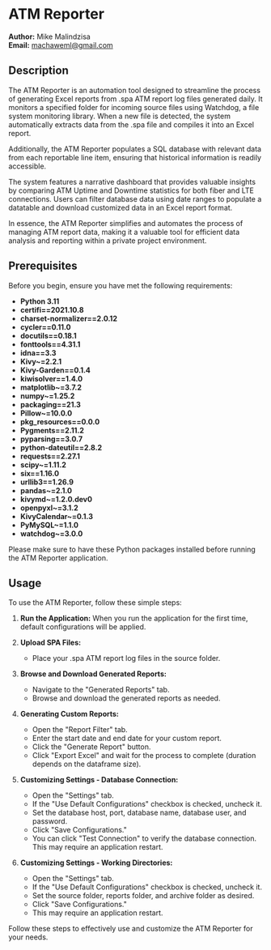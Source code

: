# ATM Reporter

**Author:** Mike Malindzisa  
**Email:** machaweml@gmail.com

## Description

The ATM Reporter is an automation tool designed to streamline the process of generating Excel reports from .spa ATM report log files generated daily. It monitors a specified folder for incoming source files using Watchdog, a file system monitoring library. When a new file is detected, the system automatically extracts data from the .spa file and compiles it into an Excel report.

Additionally, the ATM Reporter populates a SQL database with relevant data from each reportable line item, ensuring that historical information is readily accessible.

The system features a narrative dashboard that provides valuable insights by comparing ATM Uptime and Downtime statistics for both fiber and LTE connections. Users can filter database data using date ranges to populate a datatable and download customized data in an Excel report format.

In essence, the ATM Reporter simplifies and automates the process of managing ATM report data, making it a valuable tool for efficient data analysis and reporting within a private project environment.

## Prerequisites

Before you begin, ensure you have met the following requirements:

- **Python 3.11**
- **certifi==2021.10.8**
- **charset-normalizer==2.0.12**
- **cycler==0.11.0**
- **docutils==0.18.1**
- **fonttools==4.31.1**
- **idna==3.3**
- **Kivy~=2.2.1**
- **Kivy-Garden==0.1.4**
- **kiwisolver==1.4.0**
- **matplotlib~=3.7.2**
- **numpy~=1.25.2**
- **packaging==21.3**
- **Pillow~=10.0.0**
- **pkg_resources==0.0.0**
- **Pygments==2.11.2**
- **pyparsing==3.0.7**
- **python-dateutil==2.8.2**
- **requests==2.27.1**
- **scipy~=1.11.2**
- **six==1.16.0**
- **urllib3==1.26.9**
- **pandas~=2.1.0**
- **kivymd~=1.2.0.dev0**
- **openpyxl~=3.1.2**
- **KivyCalendar~=0.1.3**
- **PyMySQL~=1.1.0**
- **watchdog~=3.0.0**

Please make sure to have these Python packages installed before running the ATM Reporter application.

## Usage

To use the ATM Reporter, follow these simple steps:

1. **Run the Application:** When you run the application for the first time, default configurations will be applied.

2. **Upload SPA Files:**
   - Place your .spa ATM report log files in the source folder.
   
3. **Browse and Download Generated Reports:**
   - Navigate to the "Generated Reports" tab.
   - Browse and download the generated reports as needed.

4. **Generating Custom Reports:**
   - Open the "Report Filter" tab.
   - Enter the start date and end date for your custom report.
   - Click the "Generate Report" button.
   - Click "Export Excel" and wait for the process to complete (duration depends on the dataframe size).

5. **Customizing Settings - Database Connection:**
   - Open the "Settings" tab.
   - If the "Use Default Configurations" checkbox is checked, uncheck it.
   - Set the database host, port, database name, database user, and password.
   - Click "Save Configurations."
   - You can click "Test Connection" to verify the database connection. This may require an application restart.

6. **Customizing Settings - Working Directories:**
   - Open the "Settings" tab.
   - If the "Use Default Configurations" checkbox is checked, uncheck it.
   - Set the source folder, reports folder, and archive folder as desired.
   - Click "Save Configurations."
   - This may require an application restart.

Follow these steps to effectively use and customize the ATM Reporter for your needs.
